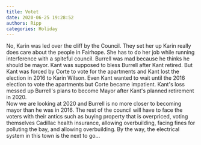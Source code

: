 ```yaml
---
title: Votet
date: 2020-06-25 19:28:52
authors: Ripp
categories: Holiday
---
```


 No, Karin was led over the cliff by the Council.  They set her up
Karin really does care about the people in Fairhope.  She has to do her job while running interference with a spiteful council.  Burrell was mad because he thinks he should be mayor.  Kant was supposed to bless Burrell after Kant retired.  But Kant was forced by Corte to vote for the apartments and Kant lost the election in 2016 to Karin Wilson.  Even Kant wanted to wait until the 2016 election to vote the apartments but Corte became impatient.
Kant's loss messed up Burrell's plans to become Mayor after Kant's planned  retirement in 2020.  \
Now we are looking at 2020 and Burrell is no more closer to becoming mayor than he was in 2016.
The rest of the council will have to face the voters with their antics such as buying property that is overpriced, voting themselves Cadillac health insurance, allowing overbuilding, facing fines for polluting the bay, and allowing overbuilding.
By the way, the electrical system in this town is the next to go...